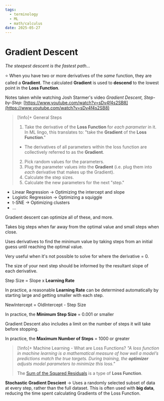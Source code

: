 ```yaml
---
tags:
  - terminology
  - ML
  - math/calculus
date: 2025-05-27
---
```

# Gradient Descent
*The steepest descent is the fastest path...*

⭐ When you have two or more derivatives of the *same* function, they are called a **Gradient**. The calculated **Gradient** is used to **descend** to the lowest point in the **Loss Function**.

Notes taken while watching Josh Starmer's video *Gradient Descent, Step-by-Step*: [https://www.youtube.com/watch?v=sDv4f4s2SB8](https://www.youtube.com/watch?v=sDv4f4s2SB8)

> [!info]+ General Steps
> 1. Take the derivative of the **Loss Function** for *each parameter* in it. In ML lingo, this translates to: "take the **Gradient** of the **Loss Function**."
> 	- The derivatives of all parameters within the loss function are collectively referred to as the **Gradient**.
> 2. Pick random values for the parameters.
> 3. Plug the parameter values into the **Gradient** (i.e. plug them into *each* derivative that makes up the Gradient).
> 4. Calculate the step sizes.
> 5. Calculate the new parameters for the next "step."

- Linear Regression → Optimizing the intercept and slope
- Logistic Regression → Optimizing a squiggle
- t-SNE → Optimizing clusters
- ...

Gradient descent can optimize all of these, and more.

Takes big steps when far away from the optimal value and small steps when close.

Uses derivatives to find the minimum value by taking steps from an initial guess until reaching the optimal value.

Very useful when it's not possible to solve for where the derivative = 0.

The size of your next step should be informed by the resultant slope of each derivative.

 Step Size = Slope x **Learning Rate**

In practice, a reasonable **Learning Rate** can be determined automatically by starting large and getting smaller with each step.

NewIntercept = OldIntercept - Step Size

In practice, the **Minimum Step Size** = 0.001 or smaller

Gradient Descent also includes a limit on the number of steps it will take before stopping.

In practice, the **Maximum Number of Steps** = 1000 or greater

> [!info]+ Machine Learning - What are Loss Functions?
> *"A loss function in machine learning is a mathematical measure of how well a model’s predictions match the true targets. During training, the **optimizer** adjusts model parameters to minimize this loss."*
> 
> The [Sum of the Squared Residuals](Sum%20of%20the%20Squared%20Residuals.md) is a type of **Loss Function**.

**Stochastic Gradient Descient** → Uses a randomly selected subset of data at every step, rather than the full dataset. This is often used with **big data**, reducing the time spent calculating Gradients of the Loss Function.